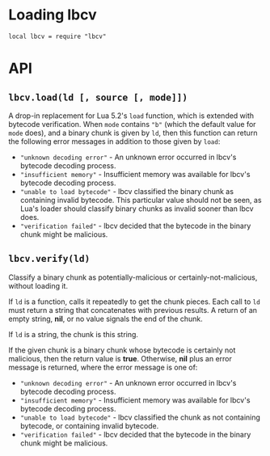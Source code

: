 # Loading lbcv #

```
local lbcv = require "lbcv"
```

# API #

## `lbcv.load(ld [, source [, mode]])` ##

A drop-in replacement for Lua 5.2's `load` function, which is extended with bytecode verification. When `mode` contains `"b"` (which the default value for `mode` does), and a binary chunk is given by `ld`, then this function can return the following error messages in addition to those given by `load`:
  * `"unknown decoding error"` - An unknown error occurred in lbcv's bytecode decoding process.
  * `"insufficient memory"` - Insufficient memory was available for lbcv's bytecode decoding process.
  * `"unable to load bytecode"` - lbcv classified the binary chunk as containing invalid bytecode. This particular value should not be seen, as Lua's loader should classify binary chunks as invalid sooner than lbcv does.
  * `"verification failed"` - lbcv decided that the bytecode in the binary chunk might be malicious.

## `lbcv.verify(ld)` ##

Classify a binary chunk as potentially-malicious or certainly-not-malicious, without loading it.

If `ld` is a function, calls it repeatedly to get the chunk pieces. Each call to `ld` must return a string that concatenates with previous results. A return of an empty string, **nil**, or no value signals the end of the chunk.

If `ld` is a string, the chunk is this string.

If the given chunk is a binary chunk whose bytecode is certainly not malicious, then the return value is **true**. Otherwise, **nil** plus an error message is returned, where the error message is one of:
  * `"unknown decoding error"` - An unknown error occurred in lbcv's bytecode decoding process.
  * `"insufficient memory"` - Insufficient memory was available for lbcv's bytecode decoding process.
  * `"unable to load bytecode"` - lbcv classified the chunk as not containing bytecode, or containing invalid bytecode.
  * `"verification failed"` - lbcv decided that the bytecode in the binary chunk might be malicious.